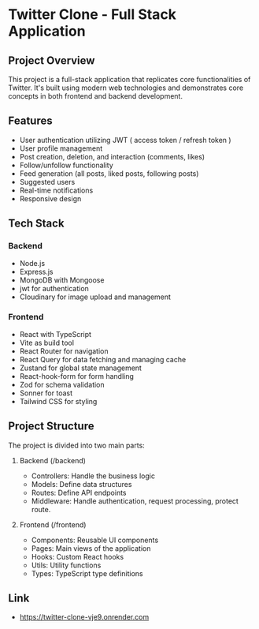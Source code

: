 # Twitter Clone - Full Stack Application

## Project Overview

This project is a full-stack application that replicates core functionalities of Twitter. It's built using modern web technologies and demonstrates core concepts in both frontend and backend development.

## Features

- User authentication utilizing JWT ( access token / refresh token )
- User profile management
- Post creation, deletion, and interaction (comments, likes)
- Follow/unfollow functionality
- Feed generation (all posts, liked posts, following posts)
- Suggested users
- Real-time notifications
- Responsive design

## Tech Stack

### Backend

- Node.js
- Express.js
- MongoDB with Mongoose
- jwt for authentication
- Cloudinary for image upload and management

### Frontend

- React with TypeScript
- Vite as build tool
- React Router for navigation
- React Query for data fetching and managing cache
- Zustand for global state management
- React-hook-form for form handling
- Zod for schema validation
- Sonner for toast
- Tailwind CSS for styling

## Project Structure

The project is divided into two main parts:

1. Backend (/backend)

   - Controllers: Handle the business logic
   - Models: Define data structures
   - Routes: Define API endpoints
   - Middleware: Handle authentication, request processing, protect route.

2. Frontend (/frontend)

   - Components: Reusable UI components
   - Pages: Main views of the application
   - Hooks: Custom React hooks
   - Utils: Utility functions
   - Types: TypeScript type definitions

## Link

- https://twitter-clone-vje9.onrender.com
